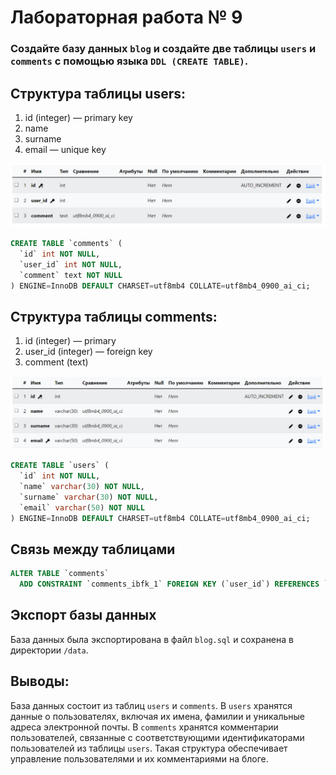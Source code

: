 # Лабораторная работа № 9

### Создайте базу данных `blog` и создайте две таблицы `users` и `comments` с помощью языка `DDL (CREATE TABLE)`.

## Структура таблицы users:  
1. id (integer) — primary key
2. name
3. surname
4. email — unique key

![table1](screens/1.jpg) 
```sql
CREATE TABLE `comments` (
  `id` int NOT NULL,
  `user_id` int NOT NULL,
  `comment` text NOT NULL
) ENGINE=InnoDB DEFAULT CHARSET=utf8mb4 COLLATE=utf8mb4_0900_ai_ci;

```
## Структура таблицы comments:
1. id (integer) — primary
2. user_id (integer) — foreign key
3. comment (text)

![table1](screens/2.jpg)

```sql
CREATE TABLE `users` (
  `id` int NOT NULL,
  `name` varchar(30) NOT NULL,
  `surname` varchar(30) NOT NULL,
  `email` varchar(50) NOT NULL
) ENGINE=InnoDB DEFAULT CHARSET=utf8mb4 COLLATE=utf8mb4_0900_ai_ci;
```
## Связь между таблицами
```sql
ALTER TABLE `comments`
  ADD CONSTRAINT `comments_ibfk_1` FOREIGN KEY (`user_id`) REFERENCES `users` (`id`) ON DELETE RESTRICT ON UPDATE RESTRICT;
```
## Экспорт базы данных
База данных была экспортирована в файл `blog.sql` и сохранена в директории `/data`.

## Выводы:
База данных состоит из таблиц `users` и `comments`. В `users` хранятся данные о пользователях, включая их имена, фамилии и уникальные адреса электронной почты. В `comments` хранятся комментарии пользователей, связанные с соответствующими идентификаторами пользователей из таблицы `users`. Такая структура обеспечивает управление пользователями и их комментариями на блоге.
